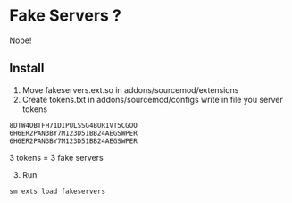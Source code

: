 # Fake Servers ?
Nope!
## Install 
1. Move fakeservers.ext.so in addons/sourcemod/extensions
2. Create tokens.txt in addons/sourcemod/configs write in file you server tokens
```
8DTW4OBTFH71DIPULSSG4BUR1VT5CGOO
6H6ER2PAN3BY7M123D51BB24AEGSWPER
6H6ER2PAN3BY7M123D51BB24AEGSWPER
```
3 tokens = 3 fake servers

3. Run
```
sm exts load fakeservers
```